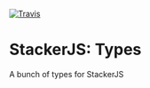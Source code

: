 [![Travis](https://img.shields.io/travis/parpeoficial/stackerjs-types.svg)](https://travis-ci.org/parpeoficial/stackerjs-types)

# StackerJS: Types
A bunch of types for StackerJS